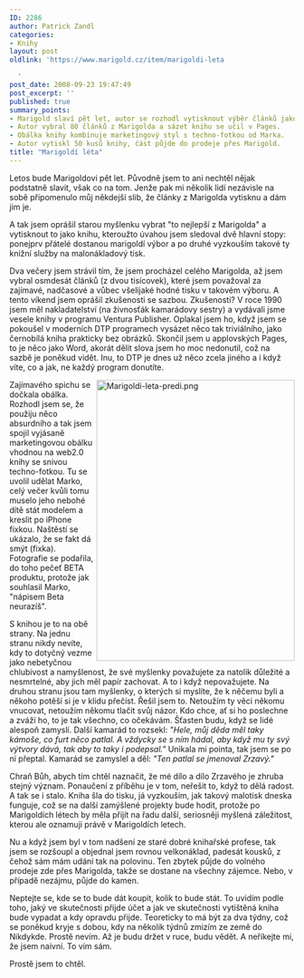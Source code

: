 ```yaml
---
ID: 2286
author: Patrick Zandl
categories:
- Knihy
layout: post
oldlink: 'https://www.marigold.cz/item/marigoldi-leta

  '
post_date: 2008-09-23 19:47:49
post_excerpt: ''
published: true
summary_points:
- Marigold slaví pět let, autor se rozhodl vytisknout výběr článků jako knihu.
- Autor vybral 80 článků z Marigolda a sázet knihu se učil v Pages.
- Obálka knihy kombinuje marketingový styl s techno-fotkou od Marka.
- Autor vytiskl 50 kusů knihy, část půjde do prodeje přes Marigold.
title: "Marigoldí léta"
---
```


Letos bude Marigoldovi pět let. Původně jsem to ani nechtěl nějak podstatně slavit, však co na tom. Jenže pak mi několik lidí nezávisle na sobě připomenulo můj někdejší slib, že články z Marigolda vytisknu a dám jim je. 

A tak jsem oprášil starou myšlenku vybrat "to nejlepší z Marigolda" a vytisknout to jako knihu, kteroužto úvahou jsem sledoval dvě hlavní stopy: ponejprv přátelé dostanou marigoldí výbor a po druhé vyzkouším takové ty knižní služby na malonákladový tisk. 

Dva večery jsem strávil tím, že jsem procházel celého Marigolda, až jsem vybral osmdesát článků (z dvou tisícovek), které jsem považoval za zajímavé, nadčasové a vůbec všelijaké hodné tisku v takovém výboru. A tento víkend jsem oprášil zkušenosti se sazbou. Zkušenosti? V roce 1990 jsem měl nakladatelství (na živnosťák kamarádovy sestry) a vydávali jsme vesele knihy v programu Ventura Publisher. Oplakal jsem ho, když jsem se pokoušel v moderních DTP programech vysázet něco tak triviálního, jako černobílá kniha prakticky bez obrázků. Skončil jsem u applovských Pages, to je něco jako Word, akorát dělit slova jsem ho moc nedonutil, což na sazbě je poněkud vidět. Inu, to DTP je dnes už něco zcela jiného a i když víte, co a jak, ne každý program donutíte. 

<img src="http://www.marigold.cz/wp-content/uploads/marigoldi-leta-predi1.png" alt="Marigoldi-leta-predi.png" border="0" width="350" height="496" align="right" />Zajímavého spichu se dočkala obálka. Rozhodl jsem se, že použiju něco absurdního a tak jsem spojil vyjásaně marketingovou obálku vhodnou na web2.0 knihy se snivou techno-fotkou. Tu se uvolil udělat Marko, celý večer kvůli tomu muselo jeho nebohé dítě stát modelem a kreslit po iPhone fixkou. Naštěstí se ukázalo, že se fakt dá smýt (fixka). Fotografie se podařila, do toho pečeť BETA produktu, protože jak souhlasil Marko, "nápisem Beta neurazíš".

S knihou je to na obě strany. Na jednu stranu nikdy nevíte, kdy to dotyčný vezme jako nebetyčnou chlubivost a namyšlenost, že své myšlenky považujete za natolik důležité a nesmrtelné, aby jich měl papír zachovat. A to i když nepovažujete. Na druhou stranu jsou tam myšlenky, o kterých si myslíte, že k něčemu byli a někoho potěší si je v klidu přečíst. Řešil jsem to. Netoužím ty věci někomu vnucovat, netoužím někomu tlačit svůj názor. Kdo chce, ať si ho poslechne a zváží ho, to je tak všechno, co očekávám. Šťasten budu, když se lidé alespoň zamyslí. Další kamarád to rozsekl: <em>"Hele, můj děda měl taky kámoše, co furt něco patlal. A vždycky se s ním hádal, aby když mu ty svý výtvory dává, tak aby to taky i podepsal."</em> Unikala mi pointa, tak jsem se po ní přeptal. Kamarád se zamyslel a děl: <em>"Ten patlal se jmenoval Zrzavý."</em>

Chraň Bůh, abych tím chtěl naznačit, že mé dílo a dílo Zrzavého je zhruba stejný význam. Ponaučení z příběhu je v tom, neřešit to, když to dělá radost. A tak se i stalo. Kniha šla do tisku, já vyzkouším, jak takový malotisk dneska funguje, což se na další zamýšlené projekty bude hodit, protože po Marigoldích létech by měla přijít na řadu další, seriosněji myšlená záležitost, kterou ale oznamuji právě v Marigoldích letech. 

Nu a když jsem byl v tom nadšení ze staré dobré knihařské profese, tak jsem se rozšoupl a objednal jsem rovnou velkonáklad, padesát kousků, z čehož sám mám udání tak na polovinu. Ten zbytek půjde do volného prodeje zde přes Marigolda, takže se dostane na všechny zájemce.  Nebo, v případě nezájmu, půjde do kamen.

Neptejte se, kde se to bude dát koupit, kolik to bude stát. To uvidím podle toho, jaký ve skutečnosti přijde účet a jak ve skutečnosti vytištěná kniha bude vypadat a kdy opravdu přijde. Teoreticky to má být za dva týdny, což se poněkud kryje s dobou, kdy na několik týdnů zmizím ze země do Nikdykde. Prostě nevím. Až je budu držet v ruce, budu vědět. A neříkejte mi, že jsem naivní. To vím sám. 

Prostě jsem to chtěl.